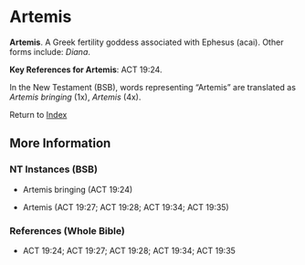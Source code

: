 # Artemis
**Artemis**. 
A Greek fertility goddess associated with Ephesus (acai). 
Other forms include: 
*Diana*. 


**Key References for Artemis**: 
ACT 19:24. 




In the New Testament (BSB), words representing “Artemis” are translated as 
*Artemis bringing* (1x), *Artemis* (4x). 


Return to [Index](00-Index.md)

## More Information

### NT Instances (BSB)

* Artemis bringing (ACT 19:24)

* Artemis (ACT 19:27; ACT 19:28; ACT 19:34; ACT 19:35)



### References (Whole Bible)

* ACT 19:24; ACT 19:27; ACT 19:28; ACT 19:34; ACT 19:35



